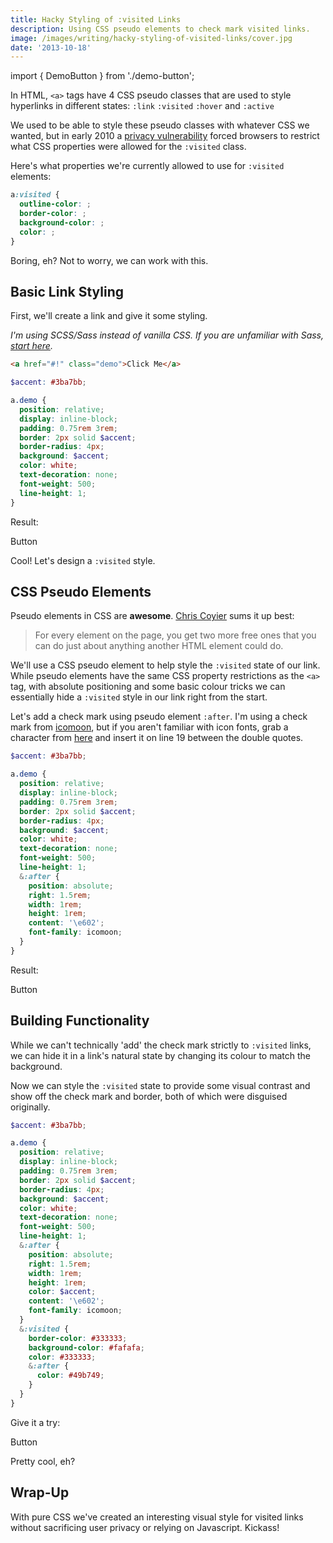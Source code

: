 ```yaml
---
title: Hacky Styling of :visited Links
description: Using CSS pseudo elements to check mark visited links.
image: /images/writing/hacky-styling-of-visited-links/cover.jpg
date: '2013-10-18'
---
```


import { DemoButton } from './demo-button';

In HTML, `<a>` tags have 4 CSS pseudo classes that are used to style hyperlinks in different states: `:link` `:visited` `:hover` and `:active`

We used to be able to style these pseudo classes with whatever CSS we wanted, but in early 2010 a [privacy vulnerability](http://blog.mozilla.org/security/2010/03/31/plugging-the-css-history-leak/) forced browsers to restrict what CSS properties were allowed for the `:visited` class.

Here's what properties we're currently allowed to use for `:visited` elements:

```css
a:visited {
  outline-color: ;
  border-color: ;
  background-color: ;
  color: ;
}
```

Boring, eh? Not to worry, we can work with this.

## Basic Link Styling

First, we'll create a link and give it some styling.

_I'm using SCSS/Sass instead of vanilla CSS. If you are unfamiliar with Sass, [start here](http://sass-lang.com/guide)._

```html
<a href="#!" class="demo">Click Me</a>
```

```scss
$accent: #3ba7bb;

a.demo {
  position: relative;
  display: inline-block;
  padding: 0.75rem 3rem;
  border: 2px solid $accent;
  border-radius: 4px;
  background: $accent;
  color: white;
  text-decoration: none;
  font-weight: 500;
  line-height: 1;
}
```

Result:

<DemoButton>Button</DemoButton>

Cool! Let's design a `:visited` style.

## CSS Pseudo Elements

Pseudo elements in CSS are **awesome**. [Chris Coyier](http://css-tricks.com/pseudo-element-roundup/) sums it up best:

> For every element on the page, you get two more free ones that you can do just about anything another HTML element could do.

We'll use a CSS pseudo element to help style the `:visited` state of our link. While pseudo elements have the same CSS property restrictions as the `<a>` tag, with absolute positioning and some basic colour tricks we can essentially hide a `:visited` style in our link right from the start.

Let's add a check mark using pseudo element `:after`. I'm using a check mark from [icomoon](http://icomoon.io/), but if you aren't familiar with icon fonts, grab a character from [here](http://copypastecharacter.com/) and insert it on line 19 between the double quotes.

```scss
$accent: #3ba7bb;

a.demo {
  position: relative;
  display: inline-block;
  padding: 0.75rem 3rem;
  border: 2px solid $accent;
  border-radius: 4px;
  background: $accent;
  color: white;
  text-decoration: none;
  font-weight: 500;
  line-height: 1;
  &:after {
    position: absolute;
    right: 1.5rem;
    width: 1rem;
    height: 1rem;
    content: '\e602';
    font-family: icomoon;
  }
}
```

Result:

<DemoButton stepTwo>Button</DemoButton>

## Building Functionality

While we can't technically 'add' the check mark strictly to `:visited` links, we can hide it in a link's natural state by changing its colour to match the background.

Now we can style the `:visited` state to provide some visual contrast and show off the check mark and border, both of which were disguised originally.

```scss
$accent: #3ba7bb;

a.demo {
  position: relative;
  display: inline-block;
  padding: 0.75rem 3rem;
  border: 2px solid $accent;
  border-radius: 4px;
  background: $accent;
  color: white;
  text-decoration: none;
  font-weight: 500;
  line-height: 1;
  &:after {
    position: absolute;
    right: 1.5rem;
    width: 1rem;
    height: 1rem;
    color: $accent;
    content: '\e602';
    font-family: icomoon;
  }
  &:visited {
    border-color: #333333;
    background-color: #fafafa;
    color: #333333;
    &:after {
      color: #49b749;
    }
  }
}
```

Give it a try:

<DemoButton
href="http://bit.ly/16m376q"
target="\_blank"
rel="noopener noreferrer"
stepTwo
stepThree>
Button
</DemoButton>

Pretty cool, eh?

## Wrap-Up

With pure CSS we've created an interesting visual style for visited links without sacrificing user privacy or relying on Javascript. Kickass!
